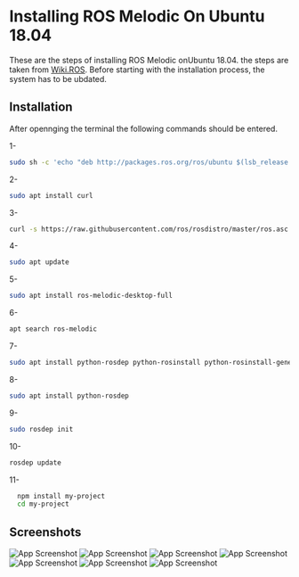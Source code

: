 
# Installing ROS Melodic On Ubuntu 18.04

These are the steps of installing ROS Melodic onUbuntu 18.04. the steps are taken from [Wiki.ROS](http://wiki.ros.org/melodic/Installation/Ubuntu). Before starting with the installation process, the system has to be ubdated. 


## Installation

After opennging the terminal the following commands should be entered.

1-
```bash
sudo sh -c 'echo "deb http://packages.ros.org/ros/ubuntu $(lsb_release -sc) main" > /etc/apt/sources.list.d/ros-latest.list'
```

2-
```bash
sudo apt install curl
```

3-
```bash
curl -s https://raw.githubusercontent.com/ros/rosdistro/master/ros.asc | sudo apt-key add -

```
4-
```bash
sudo apt update

```
5-
```bash
sudo apt install ros-melodic-desktop-full

```

6-
```bash
apt search ros-melodic
```

7-
```bash
sudo apt install python-rosdep python-rosinstall python-rosinstall-generator python-wstool build-essential
```

8-
```bash
sudo apt install python-rosdep

```

9-
```bash
sudo rosdep init

```

10-
```bash
rosdep update

```

11-
```bash
  npm install my-project
  cd my-project
```
    
## Screenshots
<p align="center">

![App Screenshot](https://github.com/AbdullahAlshambri/InstallingROSMelodic/blob/main/Steps/1.png)
![App Screenshot](https://github.com/AbdullahAlshambri/InstallingROSMelodic/blob/main/Steps/2.png)
![App Screenshot](https://github.com/AbdullahAlshambri/InstallingROSMelodic/blob/main/Steps/3.png)
![App Screenshot](https://github.com/AbdullahAlshambri/InstallingROSMelodic/blob/main/Steps/4.png)
![App Screenshot](https://github.com/AbdullahAlshambri/InstallingROSMelodic/blob/main/Steps/5.png)
![App Screenshot](https://github.com/AbdullahAlshambri/InstallingROSMelodic/blob/main/Steps/6.png)
![App Screenshot](https://github.com/AbdullahAlshambri/InstallingROSMelodic/blob/main/Steps/7.png)
</p>
